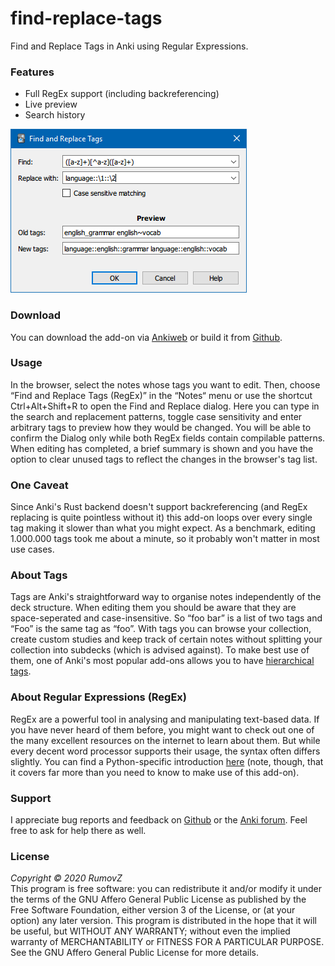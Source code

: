 # find-replace-tags
Find and Replace Tags in Anki using Regular Expressions.

### Features
  * Full RegEx support (including backreferencing)
  * Live preview
  * Search history

![screenshot](/screenshots/screenshot1.png)

### Download
You can download the add-on via [Ankiweb](https://ankiweb.net/shared/info/1725433474) or build it from [Github](https://github.com/RumovZ/find-replace-tags).

### Usage
In the browser, select the notes whose tags you want to edit. Then, choose “Find and Replace Tags (RegEx)” in the “Notes“ menu or use the shortcut Ctrl+Alt+Shift+R to open the Find and Replace dialog. Here you can type in the search and replacement patterns, toggle case sensitivity and enter arbitrary tags to preview how they would be changed. You will be able to confirm the Dialog only while both RegEx fields contain compilable patterns. When editing has completed, a brief summary is shown and you have the option to clear unused tags to reflect the changes in the browser's tag list.

### One Caveat
Since Anki's Rust backend doesn't support backreferencing (and RegEx replacing is quite pointless without it) this add-on loops over every single tag making it slower than what you might expect. As a benchmark, editing 1.000.000 tags took me about a minute, so it probably won't matter in most use cases.

### About Tags
Tags are Anki's straightforward way to organise notes independently of the deck structure. When editing them you should be aware that they are space-seperated and case-insensitive. So “foo bar” is a list of two tags and “Foo” is the same tag as “foo”.
With tags you can browse your collection, create custom studies and keep track of certain notes without splitting your collection into subdecks (which is advised against). To make best use of them, one of Anki's most popular add-ons allows you to have [hierarchical tags](https://ankiweb.net/shared/info/594329229).

### About Regular Expressions (RegEx)
RegEx are a powerful tool in analysing and manipulating text-based data. If you have never heard of them before, you might want to check out one of the many excellent resources on the internet to learn about them. But while every decent word processor supports their usage, the syntax often differs slightly. You can find a Python-specific introduction [here](https://docs.python.org/3/howto/regex.html#regex-howto) (note, though, that it covers far more than you need to know to make use of this add-on).

### Support
I appreciate bug reports and feedback on [Github](https://github.com/RumovZ/find-replace-tags) or the [Anki forum](https://forums.ankiweb.net/t/official-add-on-thread-find-and-replace-tags-using-regular-expressions/3038). Feel free to ask for help there as well.

### License
*Copyright © 2020  RumovZ*  
This program is free software: you can redistribute it and/or modify it under the terms of the GNU Affero General Public License as published by the Free Software Foundation, either version 3 of the License, or (at your option) any later version.
This program is distributed in the hope that it will be useful, but WITHOUT ANY WARRANTY; without even the implied warranty of MERCHANTABILITY or FITNESS FOR A PARTICULAR PURPOSE. See the GNU Affero General Public License for more details.
